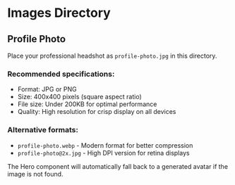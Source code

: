 # Images Directory

## Profile Photo

Place your professional headshot as `profile-photo.jpg` in this directory.

### Recommended specifications:
- Format: JPG or PNG
- Size: 400x400 pixels (square aspect ratio)
- File size: Under 200KB for optimal performance
- Quality: High resolution for crisp display on all devices

### Alternative formats:
- `profile-photo.webp` - Modern format for better compression
- `profile-photo@2x.jpg` - High DPI version for retina displays

The Hero component will automatically fall back to a generated avatar if the image is not found.